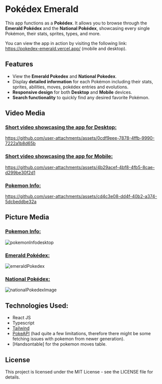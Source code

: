 # Pokédex Emerald

This app functions as a **Pokédex**. It allows you to browse through the **Emerald Pokédex** and the **National Pokédex**, showcasing every single Pokémon, their stats, sprites, types, and more.

You can view the app in action by visiting the following link: https://pokedex-emerald.vercel.app/ (mobile and desktop).

## Features

- View the **Emerald Pokedex** and **National Pokedex**.
- Display **detailed information** for each Pokémon including their stats, sprites, abilities, moves, pokédex entries and evolutions.
- **Responsive design** for both **Desktop** and **Mobile** devices.
- **Search functionality** to quickly find any desired favorite Pokémon.

## Video Media

### <ins>Short video showcasing the app for Desktop:</ins>

https://github.com/user-attachments/assets/0cdf9eee-7878-4ffb-9990-7222a1b8d65b


### <ins>Short video showcasing the app for Mobile:</ins>

https://github.com/user-attachments/assets/4b29acef-4bf8-4fb5-8cae-d299be30f2d1






### <ins>Pokemon Info:</ins>

https://github.com/user-attachments/assets/cd4c3e08-dd4f-40b2-a374-5dcbeddbe32a



## Picture Media

### <ins>Pokemon Info:</ins>

![pokemonInfodesktop](https://github.com/user-attachments/assets/f1e3dccc-890f-4b67-9283-5b0fb4ef4f95)




### <ins>Emerald Pokédex:</ins>

![emeraldPokedex](https://github.com/user-attachments/assets/d73d7b3c-e673-4585-b8e2-98b4cb11067b)




### <ins>National Pokédex:</ins>

![nationalPokedexImage](https://github.com/user-attachments/assets/92ef6394-c266-4f46-a346-6f528b4c060a)


## Technologies Used:

- React JS
- Typescript
- [Tailwind](https://tailwindcss.com/)
- [PokeAPI](https://pokeapi.co/) (had quite a few limitations, therefore there might be some fetching issues with pokemon from newer generation).
- [Handsontable] for the pokemon moves table.


## License

This project is licensed under the MIT License - see the LICENSE file for details.






